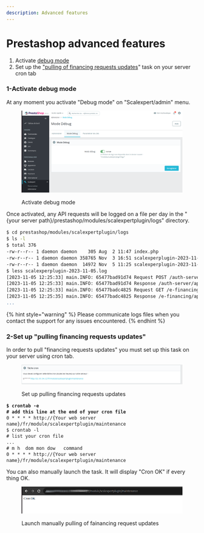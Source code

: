 ```yaml
---
description: Advanced features
---
```


# Prestashop advanced features

1. Activate [debug mode ](prestashop-advanced-features.md#1-activate-debug-mode)
2. Set up the ["pulling of financing requests updates](prestashop-advanced-features.md#2-set-up-pulling-financing-requests-updates)" task on your server cron tab&#x20;

### 1-Activate debug mode

At any moment you activate "Debug mode" on "Scalexpert/admin" menu.

<figure><img src="../../../../.gitbook/assets/Capture d’écran du 2023-11-05 12-26-12.png" alt=""><figcaption><p>Activate debug mode</p></figcaption></figure>

Once activated, any API requests will be logged on a file per day in the "{your server path}/prestashop/modules/scalexpertplugin/logs" directory.&#x20;

```bash
$ cd prestashop/modules/scalexpertplugin/logs
$ ls -l
$ total 376
-rw-r--r-- 1 daemon daemon    305 Aug  2 11:47 index.php
-rw-r--r-- 1 daemon daemon 358765 Nov  3 16:51 scalexperplugin-2023-11-03.log
-rw-r--r-- 1 daemon daemon  14972 Nov  5 11:25 scalexperplugin-2023-11-05.log
$ less scalexperplugin-2023-11-05.log
[2023-11-05 12:25:33] main.INFO: 65477bad91d74 Request POST /auth-server/api/v1/oauth2/token (environment=test) {"form_params":{"grant_type":"client_credentials","scope":"e-financing:rw insurance:rw"}} []
[2023-11-05 12:25:33] main.INFO: 65477bad91d74 Response /auth-server/api/v1/oauth2/token (environment=test) [] []
[2023-11-05 12:25:33] main.INFO: 65477badc4825 Request GET /e-financing/api/v1/eligible-solutions (environment=test) {"query":{"financedAmount":"500","buyerBillingCountry":"FR"}} []
[2023-11-05 12:25:35] main.INFO: 65477badc4825 Response /e-financing/api/v1/eligible-solutions (environment=test) {"code":200,"content":"{\"solutions\":[{\"solutionCode\":\"SCFRSP-3XTS\",\"familyCode\":\"SC\",\"marketCode\":\"FR\",\"conditions\":\"TS\",\"communicationKit\":{\"solutionCode\":\"SCFRSP-3XTS\",\"visualTitle\":\"<div class=scalexpert_title>Payez en 3 fois sans frais avec votre carte bancaire</div>\",\"visualDescription\":null,\"visualInformationIcon\":\"https://scalexpert.societegenerale.com/app/merchantKit/visual_information_icon.svg\",\"visualAdditionalInformation\":\"<p>Le paiement en 3 fois par carte bancaire est une solution de paiement qui vous permet d'échelonner le règlement de votre commande en 3 mensualités débitées sur le compte associé à votre carte bancaire.<br> Exemple : pour un achat de 600 € payé en 3 fois, vous réglez 3 échéances de 200€. Montant du financement : 600 €. TAEG FIXE: 0%. Taux débiteur fixe : 0%. Frais:0€. Montant total dû : 600€. Le prélèvement des éc
...
```

{% hint style="warning" %}
Please communicate logs files when you contact the support for any issues encountered.
{% endhint %}

### 2-Set up "pulling financing requests updates"

In order to pull "financing requests updates" you must set up this task on your server using cron tab.

<figure><img src="../../../../.gitbook/assets/Capture d’écran du 2023-11-05 13-24-03.png" alt=""><figcaption><p>Set up pulling financing requests updates</p></figcaption></figure>

<pre class="language-bash"><code class="lang-bash"><strong>$ crontab -e
</strong><strong># add this line at the end of your cron file
</strong>0 * * * * http://{Your web server name}/fr/module/scalexpertplugin/maintenance
$ crontab -l 
# list your cron file
...
# m h  dom mon dow   command
0 * * * * http://{Your web server name}/fr/module/scalexpertplugin/maintenance
</code></pre>

You can also manually launch the task. It will display "Cron OK" if every thing OK.

<figure><img src="../../../../.gitbook/assets/Capture d’écran du 2023-11-05 13-33-12.png" alt=""><figcaption><p>Launch manually pulling of fainancing request updates</p></figcaption></figure>
